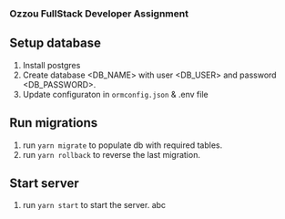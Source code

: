 ### Ozzou FullStack Developer Assignment

## Setup database

1. Install postgres
2. Create database <DB_NAME> with user <DB_USER> and password <DB_PASSWORD>.
3. Update configuraton in `ormconfig.json` & .env file

## Run migrations

1. run `yarn migrate` to populate db with required tables.
2. run `yarn rollback` to reverse the last migration.

## Start server

1. run `yarn start` to start the server.
abc
